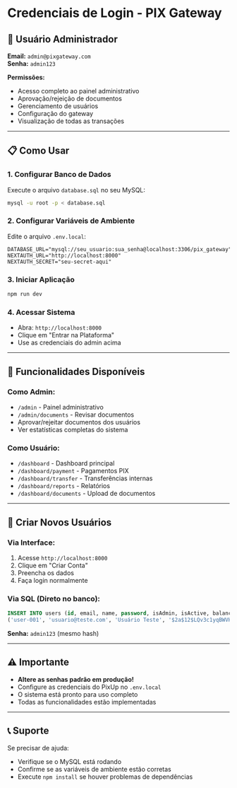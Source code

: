# Credenciais de Login - PIX Gateway

## 🔐 Usuário Administrador

**Email:** `admin@pixgateway.com`  
**Senha:** `admin123`

**Permissões:**
- Acesso completo ao painel administrativo
- Aprovação/rejeição de documentos
- Gerenciamento de usuários
- Configuração do gateway
- Visualização de todas as transações

---

## 📋 Como Usar

### 1. **Configurar Banco de Dados**
Execute o arquivo `database.sql` no seu MySQL:
```bash
mysql -u root -p < database.sql
```

### 2. **Configurar Variáveis de Ambiente**
Edite o arquivo `.env.local`:
```env
DATABASE_URL="mysql://seu_usuario:sua_senha@localhost:3306/pix_gateway"
NEXTAUTH_URL="http://localhost:8000"
NEXTAUTH_SECRET="seu-secret-aqui"
```

### 3. **Iniciar Aplicação**
```bash
npm run dev
```

### 4. **Acessar Sistema**
- Abra: `http://localhost:8000`
- Clique em "Entrar na Plataforma"
- Use as credenciais do admin acima

---

## 🎯 Funcionalidades Disponíveis

### **Como Admin:**
- `/admin` - Painel administrativo
- `/admin/documents` - Revisar documentos
- Aprovar/rejeitar documentos dos usuários
- Ver estatísticas completas do sistema

### **Como Usuário:**
- `/dashboard` - Dashboard principal
- `/dashboard/payment` - Pagamentos PIX
- `/dashboard/transfer` - Transferências internas
- `/dashboard/reports` - Relatórios
- `/dashboard/documents` - Upload de documentos

---

## 🔧 Criar Novos Usuários

### Via Interface:
1. Acesse `http://localhost:8000`
2. Clique em "Criar Conta"
3. Preencha os dados
4. Faça login normalmente

### Via SQL (Direto no banco):
```sql
INSERT INTO users (id, email, name, password, isAdmin, isActive, balance) VALUES 
('user-001', 'usuario@teste.com', 'Usuário Teste', '$2a$12$LQv3c1yqBWVHxkd0LHAkCOYz6TtxMQJqhN8/LewdBPj/VcSAg/9qm', FALSE, TRUE, 100.00);
```
**Senha:** `admin123` (mesmo hash)

---

## ⚠️ Importante

- **Altere as senhas padrão em produção!**
- Configure as credenciais do PixUp no `.env.local`
- O sistema está pronto para uso completo
- Todas as funcionalidades estão implementadas

---

## 📞 Suporte

Se precisar de ajuda:
- Verifique se o MySQL está rodando
- Confirme se as variáveis de ambiente estão corretas
- Execute `npm install` se houver problemas de dependências
